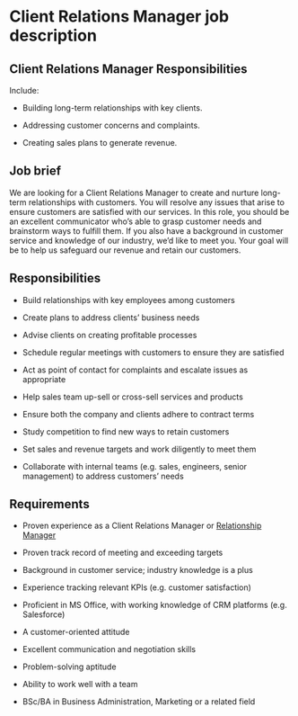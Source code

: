 # Client Relations Manager job description


## Client Relations Manager Responsibilities

Include:

* Building long-term relationships with key clients.

* Addressing customer concerns and complaints.

* Creating sales plans to generate revenue.


## Job brief

We are looking for a Client Relations Manager to create and nurture long-term relationships with customers. You will resolve any issues that arise to ensure customers are satisfied with our services.
In this role, you should be an excellent communicator who’s able to grasp customer needs and brainstorm ways to fulfill them. If you also have a background in customer service and knowledge of our industry, we’d like to meet you.
Your goal will be to help us safeguard our revenue and retain our customers.


## Responsibilities

* Build relationships with key employees among customers

* Create plans to address clients’ business needs

* Advise clients on creating profitable processes

* Schedule regular meetings with customers to ensure they are satisfied

* Act as point of contact for complaints and escalate issues as appropriate

* Help sales team up-sell or cross-sell services and products

* Ensure both the company and clients adhere to contract terms

* Study competition to find new ways to retain customers

* Set sales and revenue targets and work diligently to meet them

* Collaborate with internal teams (e.g. sales, engineers, senior management) to address customers’ needs


## Requirements

* Proven experience as a Client Relations Manager or <a href="https://resources.workable.com/relationship-manager-job-description" target="_blank" rel="noopener noreferrer">Relationship Manager</a>

* Proven track record of meeting and exceeding targets

* Background in customer service; industry knowledge is a plus

* Experience tracking relevant KPIs (e.g. customer satisfaction)

* Proficient in MS Office, with working knowledge of CRM platforms (e.g. Salesforce)

* A customer-oriented attitude

* Excellent communication and negotiation skills

* Problem-solving aptitude

* Ability to work well with a team

* BSc/BA in Business Administration, Marketing or a related field
